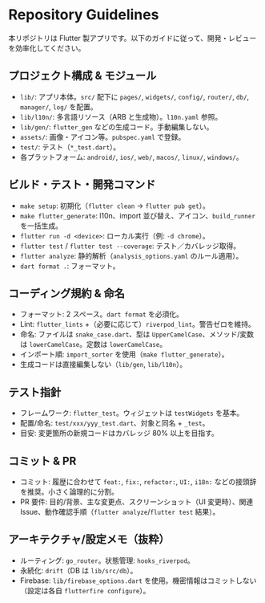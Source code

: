 # Repository Guidelines

本リポジトリは Flutter 製アプリです。以下のガイドに従って、開発・レビューを効率化してください。

## プロジェクト構成 & モジュール
- `lib/`: アプリ本体。`src/` 配下に `pages/`, `widgets/`, `config/`, `router/`, `db/`, `manager/`, `log/` を配置。
- `lib/l10n/`: 多言語リソース（ARB と生成物）。`l10n.yaml` 参照。
- `lib/gen/`: `flutter_gen` などの生成コード。手動編集しない。
- `assets/`: 画像・アイコン等。`pubspec.yaml` で登録。
- `test/`: テスト（`*_test.dart`）。
- 各プラットフォーム: `android/`, `ios/`, `web/`, `macos/`, `linux/`, `windows/`。

## ビルド・テスト・開発コマンド
- `make setup`: 初期化（`flutter clean` → `flutter pub get`）。
- `make flutter_generate`: l10n、import 並び替え、アイコン、`build_runner` を一括生成。
- `flutter run -d <device>`: ローカル実行（例: `-d chrome`）。
- `flutter test` / `flutter test --coverage`: テスト／カバレッジ取得。
- `flutter analyze`: 静的解析（`analysis_options.yaml` のルール適用）。
- `dart format .`: フォーマット。

## コーディング規約 & 命名
- フォーマット: 2 スペース。`dart format` を必須化。
- Lint: `flutter_lints` +（必要に応じて）`riverpod_lint`。警告ゼロを維持。
- 命名: ファイルは `snake_case.dart`、型は `UpperCamelCase`、メソッド/変数は `lowerCamelCase`。定数は `lowerCamelCase`。
- インポート順: `import_sorter` を使用（`make flutter_generate`）。
- 生成コードは直接編集しない（`lib/gen`, `lib/l10n`）。

## テスト指針
- フレームワーク: `flutter_test`。ウィジェットは `testWidgets` を基本。
- 配置/命名: `test/xxx/yyy_test.dart`、対象と同名 + `_test`。
- 目安: 変更箇所の新規コードはカバレッジ 80% 以上を目指す。

## コミット & PR
- コミット: 履歴に合わせて `feat:`, `fix:`, `refactor:`, `UI:`, `i18n:` などの接頭辞を推奨。小さく論理的に分割。
- PR 要件: 目的/背景、主な変更点、スクリーンショット（UI 変更時）、関連 Issue、動作確認手順（`flutter analyze`/`flutter test` 結果）。

## アーキテクチャ/設定メモ（抜粋）
- ルーティング: `go_router`。状態管理: `hooks_riverpod`。
- 永続化: `drift`（DB は `lib/src/db`）。
- Firebase: `lib/firebase_options.dart` を使用。機密情報はコミットしない（設定は各自 `flutterfire configure`）。

